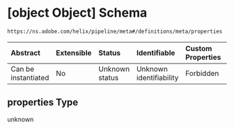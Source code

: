 # \[object Object] Schema

```txt
https://ns.adobe.com/helix/pipeline/meta#/definitions/meta/properties
```



| Abstract            | Extensible | Status         | Identifiable            | Custom Properties | Additional Properties | Access Restrictions | Defined In                                                    |
| :------------------ | :--------- | :------------- | :---------------------- | :---------------- | :-------------------- | :------------------ | :------------------------------------------------------------ |
| Can be instantiated | No         | Unknown status | Unknown identifiability | Forbidden         | Allowed               | none                | [meta.schema.json\*](meta.schema.json "open original schema") |

## properties Type

unknown
